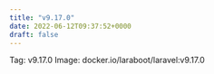 ```yaml
---
title: "v9.17.0"
date: 2022-06-12T09:37:52+0000
draft: false
---
```


Tag: v9.17.0
Image: docker.io/laraboot/laravel:v9.17.0
